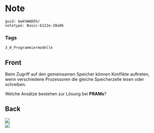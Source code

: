 # Note
```
guid: bwk%WAD5h/
notetype: Basic-b122e-20a86
```

### Tags
```
3_0_Programmiermodelle
```

## Front
Beim Zugriff auf den gemeinsamen Speicher können Konflikte
auftreten, wenn verschiedene Prozessoren die gleiche Speicherzelle
lesen oder schreiben.
<div>
  Welche Ansätze bestehen zur Lösung bei <b>PRAMs</b>?
</div>

## Back
<img src="paste-34643e690e0fe9069580569c92826d12278e0edf.jpg">
<div><img src="paste-de3af3b347603419ab301bf26666d26b3bc2b72a.jpg"></div>

